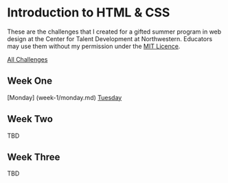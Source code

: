 # Introduction to HTML & CSS

These are the challenges that I created for a gifted summer program in web design at the Center for Talent Development at Northwestern. Educators may use them without my permission under the [MIT Licence](LICENSE).

[All Challenges](challenge_index.md)

## Week One

[Monday] (week-1/monday.md) [Tuesday](week-1/tuesday.md)

## Week Two

TBD

## Week Three

TBD
